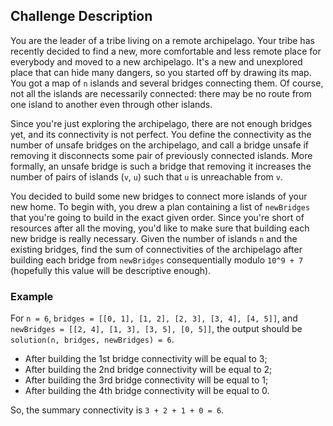## Challenge Description

You are the leader of a tribe living on a remote archipelago. Your tribe has recently decided to find a new, more comfortable and less remote place for everybody and moved to a new archipelago. It's a new and unexplored place that can hide many dangers, so you started off by drawing its map. You got a map of `n` islands and several bridges connecting them. Of course, not all the islands are necessarily connected: there may be no route from one island to another even through other islands.

Since you're just exploring the archipelago, there are not enough bridges yet, and its connectivity is not perfect. You define the connectivity as the number of unsafe bridges on the archipelago, and call a bridge unsafe if removing it disconnects some pair of previously connected islands. More formally, an unsafe bridge is such a bridge that removing it increases the number of pairs of islands (`v`, `u`) such that `u` is unreachable from `v`.

You decided to build some new bridges to connect more islands of your new home. To begin with, you drew a plan containing a list of `newBridges` that you're going to build in the exact given order. Since you're short of resources after all the moving, you'd like to make sure that building each new bridge is really necessary. Given the number of islands `n` and the existing bridges, find the sum of connectivities of the archipelago after building each bridge from `newBridges` consequentially modulo `10^9 + 7` (hopefully this value will be descriptive enough).

### Example

For `n = 6`, `bridges = [[0, 1], [1, 2], [2, 3], [3, 4], [4, 5]]`, and
`newBridges = [[2, 4], [1, 3], [3, 5], [0, 5]]`, the output should be
`solution(n, bridges, newBridges) = 6`.

- After building the 1st bridge connectivity will be equal to 3;
- After building the 2nd bridge connectivity will be equal to 2;
- After building the 3rd bridge connectivity will be equal to 1;
- After building the 4th bridge connectivity will be equal to 0.

So, the summary connectivity is `3 + 2 + 1 + 0 = 6`.